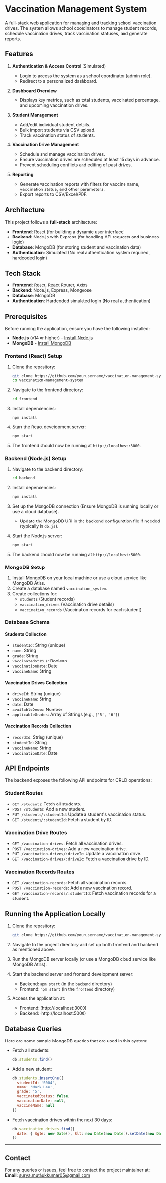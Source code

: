 # Vaccination Management System

A full-stack web application for managing and tracking school vaccination drives. The system allows school coordinators to manage student records, schedule vaccination drives, track vaccination statuses, and generate reports.

## Features

1. **Authentication & Access Control** (Simulated)
   - Login to access the system as a school coordinator (admin role).
   - Redirect to a personalized dashboard.

2. **Dashboard Overview**
   - Displays key metrics, such as total students, vaccinated percentage, and upcoming vaccination drives.

3. **Student Management**
   - Add/edit individual student details.
   - Bulk import students via CSV upload.
   - Track vaccination status of students.

4. **Vaccination Drive Management**
   - Schedule and manage vaccination drives.
   - Ensure vaccination drives are scheduled at least 15 days in advance.
   - Prevent scheduling conflicts and editing of past drives.

5. **Reporting**
   - Generate vaccination reports with filters for vaccine name, vaccination status, and other parameters.
   - Export reports to CSV/Excel/PDF.

## Architecture

This project follows a **full-stack** architecture:

- **Frontend**: React (for building a dynamic user interface)
- **Backend**: Node.js with Express (for handling API requests and business logic)
- **Database**: MongoDB (for storing student and vaccination data)
- **Authentication**: Simulated (No real authentication system required, hardcoded login)

## Tech Stack

- **Frontend**: React, React Router, Axios
- **Backend**: Node.js, Express, Mongoose
- **Database**: MongoDB
- **Authentication**: Hardcoded simulated login (No real authentication)

## Prerequisites

Before running the application, ensure you have the following installed:

- **Node.js** (v14 or higher) - [Install Node.js](https://nodejs.org/)
- **MongoDB** - [Install MongoDB](https://www.mongodb.com/try/download/community)

### Frontend (React) Setup

1. Clone the repository:
    ```bash
    git clone https://github.com/yourusername/vaccination-management-system.git
    cd vaccination-management-system
    ```

2. Navigate to the frontend directory:
    ```bash
    cd frontend
    ```

3. Install dependencies:
    ```bash
    npm install
    ```

4. Start the React development server:
    ```bash
    npm start
    ```

5. The frontend should now be running at `http://localhost:3000`.

### Backend (Node.js) Setup

1. Navigate to the backend directory:
    ```bash
    cd backend
    ```

2. Install dependencies:
    ```bash
    npm install
    ```

3. Set up the MongoDB connection (Ensure MongoDB is running locally or use a cloud database).
    - Update the MongoDB URI in the backend configuration file if needed (typically in `db.js`).

4. Start the Node.js server:
    ```bash
    npm start
    ```

5. The backend should now be running at `http://localhost:5000`.

### MongoDB Setup

1. Install MongoDB on your local machine or use a cloud service like MongoDB Atlas.
2. Create a database named `vaccination_system`.
3. Create collections for:
   - `students` (Student records)
   - `vaccination_drives` (Vaccination drive details)
   - `vaccination_records` (Vaccination records for each student)

### Database Schema

#### **Students Collection**

- `studentId`: String (unique)
- `name`: String
- `grade`: String
- `vaccinatedStatus`: Boolean
- `vaccinationDate`: Date
- `vaccineName`: String

#### **Vaccination Drives Collection**

- `driveId`: String (unique)
- `vaccineName`: String
- `date`: Date
- `availableDoses`: Number
- `applicableGrades`: Array of Strings (e.g., `['5', '6']`)

#### **Vaccination Records Collection**

- `recordId`: String (unique)
- `studentId`: String
- `vaccineName`: String
- `vaccinationDate`: Date

## API Endpoints

The backend exposes the following API endpoints for CRUD operations:

### Student Routes
- `GET /students`: Fetch all students.
- `POST /students`: Add a new student.
- `PUT /students/:studentId`: Update a student's vaccination status.
- `GET /students/:studentId`: Fetch a student by ID.

### Vaccination Drive Routes
- `GET /vaccination-drives`: Fetch all vaccination drives.
- `POST /vaccination-drives`: Add a new vaccination drive.
- `PUT /vaccination-drives/:driveId`: Update a vaccination drive.
- `GET /vaccination-drives/:driveId`: Fetch a vaccination drive by ID.

### Vaccination Records Routes
- `GET /vaccination-records`: Fetch all vaccination records.
- `POST /vaccination-records`: Add a new vaccination record.
- `GET /vaccination-records/:studentId`: Fetch vaccination records for a student.

## Running the Application Locally

1. Clone the repository:
    ```bash
    git clone https://github.com/yourusername/vaccination-management-system.git
    ```

2. Navigate to the project directory and set up both frontend and backend as mentioned above.

3. Run the MongoDB server locally (or use a MongoDB cloud service like MongoDB Atlas).

4. Start the backend server and frontend development server:

    - Backend: `npm start` (in the `backend` directory)
    - Frontend: `npm start` (in the `frontend` directory)

5. Access the application at:
    - Frontend: (http://localhost:3000)
    - Backend: (http://localhost:5000)

## Database Queries

Here are some sample MongoDB queries that are used in this system:

- Fetch all students:
    ```javascript
    db.students.find()
    ```

- Add a new student:
    ```javascript
    db.students.insertOne({
      studentId: 'S004',
      name: 'Mark Lee',
      grade: '5',
      vaccinatedStatus: false,
      vaccinationDate: null,
      vaccineName: null
    })
    ```

- Fetch vaccination drives within the next 30 days:
    ```javascript
    db.vaccination_drives.find({
      date: { $gte: new Date(), $lt: new Date(new Date().setDate(new Date().getDate() + 30)) }
    })
    ```
---

## Contact

For any queries or issues, feel free to contact the project maintainer at:  
**Email**: surya.muthukkumar05@gmail.com
